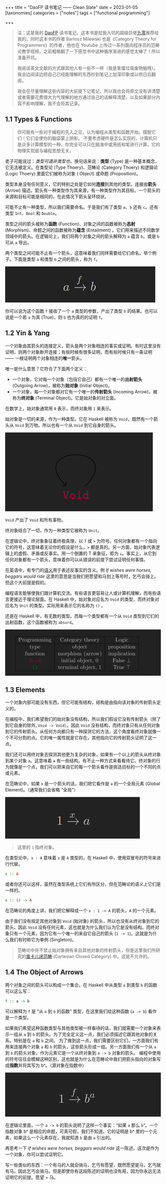 +++
title = "DaoFP 读书笔记 —— Clean Slate"
date = 2023-01-05
[taxonomies]
categories = ["notes"]
tags = ["functional programming"]

+++

> 注：这是我的 [DaoFP](https://github.com/BartoszMilewski/DaoFP) 读书笔记，这本书是拉我入坑的超级巨佬[九零](https://github.com/a9032676)推荐给我的。同时这本书的作者 Bartosz Milewski
> 也是《Category Theory for Programmers》的作者，他也在 Youtube 上传过一系列面向程序员的范畴论教学视频，之前粗略翻了一下感觉书中这种循序渐进的感觉太棒了！所以准备开坑。
>
>我阅读英文文献的方式跟其他人有一些不一样（我是笨蛋垃圾废物脑残）。我会边阅读边把自己已经能理解的东西抄到笔记上加深印象或以供日后翻阅。
>
>我会在尽量理解这些内容的大前提下记笔记，所以我也会将原文没有讲清楚或者需要花费很大力气理解的地方通过自己的话解释清楚，以及如果部分内容不影响理解，我不会将其记录。

## 1.1 Types & Functions

> 你可能有一些对于编程的先入之见，认为编程从类型和函数开始。摆脱它们！它们会使你的脑袋蒙上阴影。
> 不要考虑硬件是怎么实现的，计算机只是众多计算模型的一种，你完全可以只在脑海中或用纸和笔进行计算。它的物理实现层与编程思想无关。

老子可能说过：*类型可道非类型也*，换句话来说：**类型** (Type) 是一种基本概念，它无法被定义。在类型论 (Type Thoery)、范畴论 (Category Thoery) 和逻辑论 (Logic Thoery) 里面它们被称为对象 (
Object) 或命题 (Proposition)。

类型本身没有任何意义，它的特别之处是它如何**连接**到其他的类型。连接由**箭头** (Arrow) 描述。箭头有一种类型作为其来源，有一种类型作为其目标。一个箭头的来源和目标可能是相同的，在此情况下箭头呈环绕状。

可能不止有一种类型，所以我们需要命名。于是我们有了类型 `a`、`b` 还有 `c`。还有类型 `Int`、`Bool` 和 `Double`。

类型之间的箭头被称为**函数** (Function)、对象之间的函数被称为**态射** (Morphism)、命题之间的函数被称为**蕴含** (Entailment)
。它们用来描述不同数学领域中的箭头。在逻辑论上，我们将两个对象之间的箭头解释为 `a` 蕴含 `b`。或是 `b` 可从 `a` 导出。

两个类型之间可能不止有一个箭头，这意味着我们同样需要给它们命名。举个例子。下面是类型 `a` 和类型 `b` 之间的箭头，称为 `f`。

![](01.png)

你可以说为这个函数 `f` 接收了一个 `a` 类型的参数，产出了类型 `b` 的结果。也可以说是一个若 `a` 为真 (True)，则 `b` 也为真的的证明 `f`。

## 1.2 Yin & Yang

一个对象由其箭头的连接定义，箭头是两个对象相连的事实或证明。有时这里没有证明，则两个对象断开连接；有些时候有很多证明，而有些时候只有一条证明 —— 一根证明两个对象相连的**唯一**箭头。

唯一是什么意思？它符合了下面两个定义：

- 一个对象，它对每一个对象（包括它自己）都有一个唯一的**出射箭头** (Outgoing Arrow)，被称为**始对象** (Initial Object)。
- 一个对象，每一个对象都对它有一个唯一的**传射箭头** (Incoming Arrow)，被称为**终对象** (Terminal Object)。它是始对象的对立面。

在数学上，始对象通常用 `0` 表示，而终对象用 `1` 来表示。

始对象是一切的来源，作为一种类型。它在 Haskell 被称为 `Void`，既然有一个箭头从 `Void` 到万物。所以也有一个从 `Void` 到它自身的箭头。

![](02.png)

`Void` 产出了 `Void` 和所有事物。

终对象结合了一切，作为一种类型它被称为 `Unit`。

在逻辑论中，终对象象征着终极真理，以 `T` 或 `>` 为符号。任何对象都有一个指向它的符号，这意味着无论你的假设是什么，`>` 都是真的。另一方面，始对象代表逻辑上的虚假、矛盾或反事实。用一个倒置的
T 来象征，即为 `⊥`。事实上，从它到任何对象都有一个箭头，意味着你可以从错误的前提下尝试证明任何事情。

在英语中，有专门的[语义](https://en.wikipedia.org/wiki/Counterfactual_conditional)用于表述反事实的含义。例 *If wishes were horses, beggars would ride*
这里的意思是当我们把愿望和马划上等号时，乞丐会骑上。但这个大前提是假的。

编程语言能够使我们跟计算机交流。有些语言更容易让人或计算机理解，而有些语言更接近于理论层面。在 Haskell 中，始对象对应名为 `Void` 的类型，而终对象对应名为 `Unit`
的类型。实际用来表示它的名称为 `()` 。

还是在 Haskell 中，有无数的类型。而每一个类型都有一个从 `Void` 类型到它们的出射函数，这个函数被称为 `absurd`。

![](03.png)

## 1.3 Elements

一个对象内部可能没有东西，但它可能有结构，结构是由指向该对象的传射箭头定义的。

在编程中，我们希望我们的始对象没有结构，所以我们假设它没有传射箭头（除了到它自身的除外, `Void -> Void`）。因此 `Void`
没有结构，而终对象只有从任何对象到它的传射箭头。从任何方向都只有一种探测它的方法，这个角度看终对象就像一个不可分割的点。它的唯一属性就是它存在，其他指向它的传射箭头证明了这一点。

我们还可以用终对象去探测其他更为复杂的对象，如果有一个以上的箭头从终对象到某个对象 `a`。这意味着 `a` 有一些结构，有不止一种方式来看看待它。终对象的行为就像是一个点，我们可以把来自它的每一个箭头看作是挑选目标的一个不同的点或元素。

在范畴论中，如果 `x` 是一个箭头的话，我们把它看作是 `a` 的一个全局元素 (Global Element)。（通常我们会省略 “全局”）

![](04.png)

> 这里的 `1` 指终对象。

在类型论中，`x : A` 意味着 `x` 是 `A` 类型的，在 Haskell 中，使用双冒号的符号来进行代替。

```haskell
x :: A
```

或者你还可以这样，虽然在类型系统上它们有所区分，但在范畴论的语义上它们是一样的。

```haskell
x :: () -> A
```

在范畴论的角度上讲，我们把它解释成一个 `x : 1 -> A` 的箭头，`A` 的一个元素。

由于我们没有规定其他对象到 `Void` (始对象) 的箭头，所以也没有从终对象到它的箭头。因此 `Void`
没有任何元素，这也就是为什么我们认为它是没有结构。而终对象只有一个元素，因为它有一个唯一的来自它自己的箭头 (`1 -> 1`)。这就是为什么我们有时称它为单例 (Singleton)。

> 范畴论中并不禁止始对象拥有来自其他对象的传射箭头，但是这里我们所研究的[笛卡儿闭范畴](https://en.wikipedia.org/wiki/Cartesian_closed_category) (Cartesian Closed Category) 中，这是不允许的。

## 1.4 The Object of Arrows

两个对象之间的箭头可以构成一个集合。在 Haskell 中从类型 `a` 到类型 `b` 的函数可以这么写：

```haskell
f :: a -> b
```

可以解释为 `f` 是 “从 `a` 到 `b` 的函数” 类型，在这里我们给这种函数 (`a -> b`) 看作是一个类型。

如果我们希望这种函数类型与其他类型被一样看待的话，我们就需要一个对象来表示一组从 `a` 到 `b` 的箭头。为了完全定义这一点，我们必须描述它跟其他对象的关系。特别是在 `a` 和 `b` 之间。
为了做到这一点，我们需要区别它们，一方面我们有用来连接两个对象 `a` 和 `b` 的箭头，这些箭头形成一组。另一方面我们有一个从 `a` 到 `b` 的箭头对象，作为元素它是一个从终对象到 `a -> b`
对象的箭头。
编程中使用的符号往往会模糊这种区别，这也就是为什么在范畴论中我们把箭头指向的对象写成**指数**并将其写为 bᵃ。（源对象在指数中）

![](05.png)

在逻辑论里面，一个 `a -> b` 的箭头说明了这样一个事实：“如果 `a` 那么 `b`”。一个指数对象 bᵃ 是相应的命题，可真可假，我们不知道。它的证明是 bᵃ
里的一个元素，如果这么一个元素存在，我就知道 `b` 是由 `a` 引出的。

再思考一下 *If wishes were horses, beggars would ride* 这一陈述，这次是作为一个对象，你可以尝试证明它。

写一些类似的东西：一个有马的人就会骑马，乞丐有愿望，既然愿望是马，乞丐就有马。因此乞丐会骑马。但是即使你有这段陈述的证明也没有用，因为你永远无法证明它的前提。愿望 = 马。